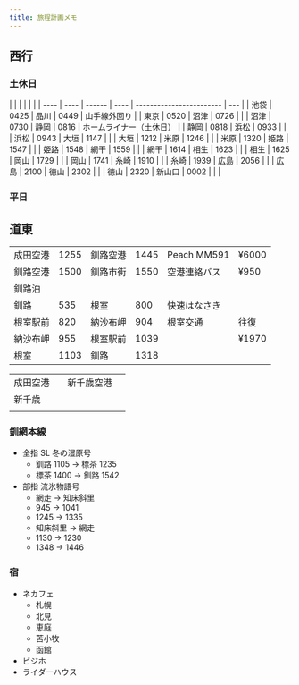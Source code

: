 ```yaml
---
title: 旅程計画メモ
---
```


## 西行

### 土休日

|      |      |        |      |                          |
| ---- | ---- | ------ | ---- | ------------------------ | --- |
| 池袋 | 0425 | 品川   | 0449 | 山手線外回り             |
| 東京 | 0520 | 沼津   | 0726 |                          |
| 沼津 | 0730 | 静岡   | 0816 | ホームライナー（土休日） |
| 静岡 | 0818 | 浜松   | 0933 |                          |
| 浜松 | 0943 | 大垣   | 1147 |                          |
| 大垣 | 1212 | 米原   | 1246 |                          |
| 米原 | 1320 | 姫路   | 1547 |                          |
| 姫路 | 1548 | 網干   | 1559 |                          |
| 網干 | 1614 | 相生   | 1623 |                          |
| 相生 | 1625 | 岡山   | 1729 |                          |
| 岡山 | 1741 | 糸崎   | 1910 |                          |
| 糸崎 | 1939 | 広島   | 2056 |                          |
| 広島 | 2100 | 徳山   | 2302 |                          |
| 徳山 | 2320 | 新山口 | 0002 |                          |     |

### 平日

## 道東

|          |      |          |      |              |       |
| -------- | ---- | -------- | ---- | ------------ | ----- |
| 成田空港 | 1255 | 釧路空港 | 1445 | Peach MM591  | ¥6000 |
| 釧路空港 | 1500 | 釧路市街 | 1550 | 空港連絡バス | ¥950  |
| 釧路泊   |      |          |      |              |       |
| 釧路     | 535  | 根室     | 800  | 快速はなさき |       |
| 根室駅前 | 820  | 納沙布岬 | 904  | 根室交通     | 往復  |
| 納沙布岬 | 955  | 根室駅前 | 1039 |              | ¥1970 |
| 根室     | 1103 | 釧路     | 1318 |              |       |

|          |     |            |     |
| -------- | --- | ---------- | --- |
| 成田空港 |     | 新千歳空港 |     |
| 新千歳   |     |            |     |
|          |     |            |     |

### 釧網本線

- 全指 SL 冬の湿原号
  - 釧路 1105 → 標茶 1235
  - 標茶 1400 → 釧路 1542
- 部指 流氷物語号
  - 網走 → 知床斜里
  - 945 → 1041
  - 1245 → 1335
  - 知床斜里 → 網走
  - 1130 → 1230
  - 1348 → 1446

### 宿

- ネカフェ
  - 札幌
  - 北見
  - 恵庭
  - 苫小牧
  - 函館
- ビジホ
- ライダーハウス
